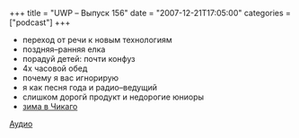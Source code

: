 +++
title = "UWP – Выпуск 156"
date = "2007-12-21T17:05:00"
categories = ["podcast"]
+++


- переход от речи к новым технологиям
- поздняя–ранняя елка
- порадуй детей: почти конфуз
- 4х часовой обед
- почему я вас игнорирую
- я как песня года и радио–ведущий
- слишком дорогй продукт и недорогие юниоры
- [зима в Чикаго](http://picasaweb.google.com/umputun/BCNSk)

[Аудио](https://podcast.umputun.com/media/ump_podcast156.mp3)
<audio src="https://podcast.umputun.com/media/ump_podcast156.mp3" preload="none">